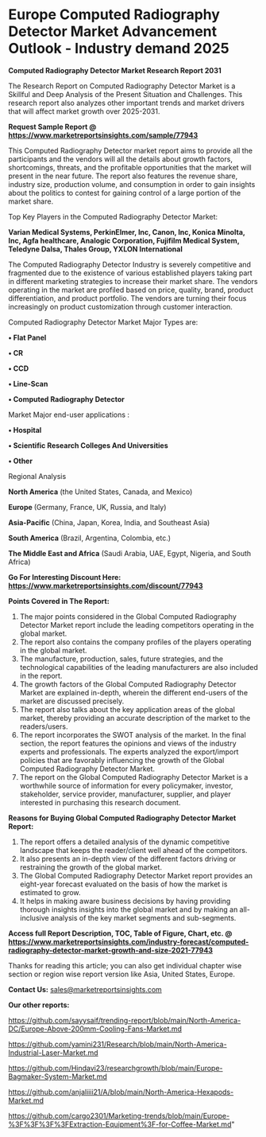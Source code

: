  # Europe Computed Radiography Detector Market Advancement Outlook - Industry demand 2025

<strong>Computed Radiography Detector Market Research Report 2031</strong>

The Research Report on Computed Radiography Detector Market is a Skillful and Deep Analysis of the Present Situation and Challenges. This research report also analyzes other important trends and market drivers that will affect market growth over 2025-2031.

<strong>Request Sample Report @ <a href=https://www.marketreportsinsights.com/sample/77943>https://www.marketreportsinsights.com/sample/77943</a></strong>

This Computed Radiography Detector market report aims to provide all the participants and the vendors will all the details about growth factors, shortcomings, threats, and the profitable opportunities that the market will present in the near future. The report also features the revenue share, industry size, production volume, and consumption in order to gain insights about the politics to contest for gaining control of a large portion of the market share.

Top Key Players in the Computed Radiography Detector Market:

<strong>Varian Medical Systems, PerkinElmer, Inc, Canon, Inc, Konica Minolta, Inc, Agfa healthcare, Analogic Corporation, Fujifilm Medical System, Teledyne Dalsa, Thales Group, YXLON International</strong>

The Computed Radiography Detector Industry is severely competitive and fragmented due to the existence of various established players taking part in different marketing strategies to increase their market share. The vendors operating in the market are profiled based on price, quality, brand, product differentiation, and product portfolio. The vendors are turning their focus increasingly on product customization through customer interaction.

Computed Radiography Detector Market Major Types are:

<strong>• Flat Panel

• CR

• CCD

• Line-Scan

• Computed Radiography Detector</strong>

Market Major end-user applications :

<strong>• Hospital

• Scientific Research Colleges And Universities

• Other</strong>

Regional Analysis

</u><strong><b>North America</b></strong> (the United States, Canada, and Mexico)

<strong><b>Europe </b></strong>(Germany, France, UK, Russia, and Italy)

<strong><b>Asia-Pacific</b></strong> (China, Japan, Korea, India, and Southeast Asia)

<strong><b>South America</b></strong> (Brazil, Argentina, Colombia, etc.)

<strong><b>The Middle East and Africa</b></strong> (Saudi Arabia, UAE, Egypt, Nigeria, and South Africa)

<strong>Go For Interesting Discount Here: <a href=https://www.marketreportsinsights.com/discount/77943>https://www.marketreportsinsights.com/discount/77943</a></strong>

<strong>Points Covered in The Report:</strong>
<ol>
  <li>The major points considered in the Global Computed Radiography Detector Market report include the leading competitors operating in the global market.</li>
  <li>The report also contains the company profiles of the players operating in the global market.</li>
  <li>The manufacture, production, sales, future strategies, and the technological capabilities of the leading manufacturers are also included in the report.</li>
  <li>The growth factors of the Global Computed Radiography Detector Market are explained in-depth, wherein the different end-users of the market are discussed precisely.</li>
  <li>The report also talks about the key application areas of the global market, thereby providing an accurate description of the market to the readers/users.</li>
  <li>The report incorporates the SWOT analysis of the market. In the final section, the report features the opinions and views of the industry experts and professionals. The experts analyzed the export/import policies that are favorably influencing the growth of the Global Computed Radiography Detector Market.</li>
  <li>The report on the Global Computed Radiography Detector Market is a worthwhile source of information for every policymaker, investor, stakeholder, service provider, manufacturer, supplier, and player interested in purchasing this research document.</li>
</ol>
<strong>Reasons for Buying Global Computed Radiography Detector Market Report:</strong>

<ol>
  <li>The report offers a detailed analysis of the dynamic competitive landscape that keeps the reader/client well ahead of the competitors.</li>
  <li>It also presents an in-depth view of the different factors driving or restraining the growth of the global market.</li>
  <li>The Global Computed Radiography Detector Market report provides an eight-year forecast evaluated on the basis of how the market is estimated to grow.</li>
  <li>It helps in making aware business decisions by having providing thorough insights insights into the global market and by making an all-inclusive analysis of the key market segments and sub-segments.</li>
</ol>
<strong>Access full Report Description, TOC, Table of Figure, Chart, etc. @ <a href=https://www.marketreportsinsights.com/industry-forecast/computed-radiography-detector-market-growth-and-size-2021-77943>https://www.marketreportsinsights.com/industry-forecast/computed-radiography-detector-market-growth-and-size-2021-77943</a></strong>


Thanks for reading this article; you can also get individual chapter wise section or region wise report version like Asia, United States, Europe.

<strong>Contact Us:</strong>
sales@marketreportsinsights.com

<strong>Our other reports:</strong>

<a href=https://github.com/sayysaif/trending-report/blob/main/North-America-DC/Europe-Above-200mm-Cooling-Fans-Market.md>https://github.com/sayysaif/trending-report/blob/main/North-America-DC/Europe-Above-200mm-Cooling-Fans-Market.md</a>

<a href=https://github.com/yamini231/Research/blob/main/North-America-Industrial-Laser-Market.md>https://github.com/yamini231/Research/blob/main/North-America-Industrial-Laser-Market.md</a>

<a href=https://github.com/Hindavi23/researchgrowth/blob/main/Europe-Bagmaker-System-Market.md>https://github.com/Hindavi23/researchgrowth/blob/main/Europe-Bagmaker-System-Market.md</a>

<a href=https://github.com/anjaliiii21/A/blob/main/North-America-Hexapods-Market.md>https://github.com/anjaliiii21/A/blob/main/North-America-Hexapods-Market.md</a>

<a href=https://github.com/cargo2301/Marketing-trends/blob/main/Europe-%3F%3F%3F%3FExtraction-Equipment%3F-for-Coffee-Market.md>https://github.com/cargo2301/Marketing-trends/blob/main/Europe-%3F%3F%3F%3FExtraction-Equipment%3F-for-Coffee-Market.md</a>"
